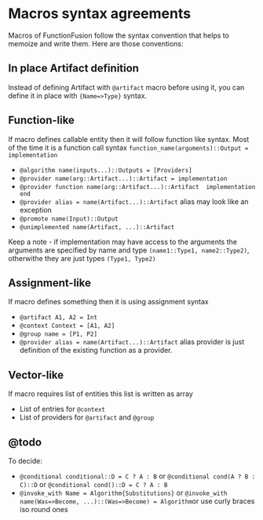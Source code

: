 # Macros syntax agreements

Macros of FunctionFusion follow the syntax convention that helps to memoize and write them.
Here are those conventions:

## In place Artifact definition

Instead of defining Artifact with `@artifact` macro before using it, you can define it in place with `{Name=>Type}` syntax.

## Function-like

If macro defines callable entity then it will follow function like syntax.
Most of the time it is a function call syntax `function_name(arguments)::Output = implementation`

* `@algorithm name(inputs...)::Outputs = [Providers]`
* `@provider name(arg::Artifact...)::Artifact = implementation`
* `@provider function name(arg::Artifact...)::Artifact  implementation end`
* `@provider alias = name(Artifact...)::Artifact` alias may look like an exception
* `@promote name(Input)::Output`
* `@unimplemented name(Artifact, ...)::Artifact`

Keep a note - if implementation may have access to the arguments the arguments are specified by name and type `(name1::Type1, name2::Type2)`, otherwithe they are just types `(Type1, Type2)`

## Assignment-like

If macro defines something then it is using assignment syntax

* `@artifact A1, A2 = Int`
* `@context Context = [A1, A2]`
* `@group name = [P1, P2]`
* `@provider alias = name(Artifact...)::Artifact` alias provider is just definition of the existing function as a provider.

## Vector-like

If macro requires list of entities this list is written as array

* List of entries for `@context`
* List of providers for `@artifact` and `@group`

## @todo

To decide:

* `@conditional conditional::D = C ? A : B` or `@conditional cond(A ? B : C)::D` or `@conditional cond()::D = C ? A : B`
* `@invoke_with Name = Algorithm{Substitutions}` or `@invoke_with name(Was=>Become, ...)::(Was=>Become) = Algorithm`or use curly braces iso round ones
